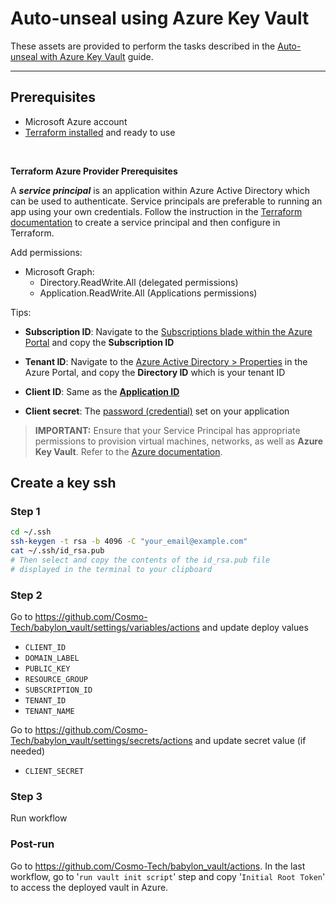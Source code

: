 # Auto-unseal using Azure Key Vault

These assets are provided to perform the tasks described in the [Auto-unseal with Azure Key Vault](https://learn.hashicorp.com/vault/operations/autounseal-azure-keyvault) guide.

---

## Prerequisites

- Microsoft Azure account
- [Terraform installed](https://www.terraform.io/downloads.html) and ready to use

<br>

**Terraform Azure Provider Prerequisites**

A ***service principal*** is an application within Azure Active Directory which
can be used to authenticate. Service principals are preferable to running an app
using your own credentials. Follow the instruction in the [Terraform
documentation](https://www.terraform.io/docs/providers/azurerm/auth/service_principal_client_certificate.html)
to create a service principal and then configure in Terraform.

Add permissions:
- Microsoft Graph: 
    * Directory.ReadWrite.All (delegated permissions) 
    * Application.ReadWrite.All (Applications permissions)

Tips:

- **Subscription ID**: Navigate to the [Subscriptions blade within the Azure
 Portal](https://portal.azure.com/#blade/Microsoft_Azure_Billing/SubscriptionsBlade)
 and copy the **Subscription ID**  

- **Tenant ID**: Navigate to the [Azure Active Directory >
 Properties](https://portal.azure.com/#blade/Microsoft_AAD_IAM/ActiveDirectoryMenuBlade/Properties)
 in the Azure Portal, and copy the **Directory ID** which is your tenant ID  

- **Client ID**: Same as the [**Application
 ID**](https://portal.azure.com/#blade/Microsoft_AAD_IAM/ApplicationsListBlade)

- **Client secret**: The [password
 (credential)](https://portal.azure.com/#blade/Microsoft_AAD_IAM/ApplicationsListBlade)
 set on your application

> **IMPORTANT:** Ensure that your Service Principal has appropriate permissions to provision virtual machines, networks, as well as **Azure Key Vault**. Refer to the [Azure documentation](https://docs.microsoft.com/en-us/azure/role-based-access-control/role-assignments-portal).

## Create a key ssh

### Step 1

```bash
cd ~/.ssh
ssh-keygen -t rsa -b 4096 -C "your_email@example.com"
cat ~/.ssh/id_rsa.pub
# Then select and copy the contents of the id_rsa.pub file
# displayed in the terminal to your clipboard
```

### Step 2

Go to https://github.com/Cosmo-Tech/babylon_vault/settings/variables/actions and update deploy values

* `CLIENT_ID`
* `DOMAIN_LABEL`
* `PUBLIC_KEY`
* `RESOURCE_GROUP`
* `SUBSCRIPTION_ID`
* `TENANT_ID`
* `TENANT_NAME`

Go to https://github.com/Cosmo-Tech/babylon_vault/settings/secrets/actions and update secret value (if needed)

* `CLIENT_SECRET`  

### Step 3

Run workflow

### Post-run

Go to https://github.com/Cosmo-Tech/babylon_vault/actions. In the last workflow, go to '`run vault init script`' step and copy '`Initial Root Token`' to access the deployed vault in Azure.